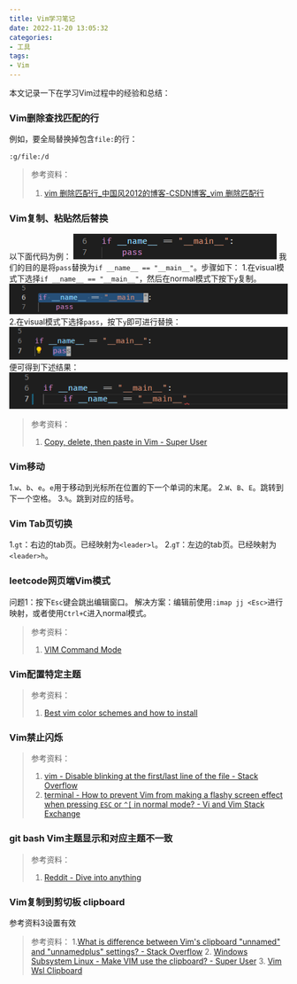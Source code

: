 ```yaml
---
title: Vim学习笔记
date: 2022-11-20 13:05:32
categories:
- 工具
tags:
- Vim
---
```

本文记录一下在学习Vim过程中的经验和总结：
<!--more-->

### Vim删除查找匹配的行
例如，要全局替换掉包含`file:`的行：
```vim
:g/file:/d
```
> 参考资料：
> 1. [vim 删除匹配行_中国风2012的博客-CSDN博客_vim 删除匹配行](https://blog.csdn.net/hanshileiai/article/details/50528505)

### Vim复制、粘贴然后替换
以下面代码为例：
![](https://raw.githubusercontent.com/Tom89757/ImageHost/main/hexo/20230327191509.png)
我们的目的是将`pass`替换为`if __name__ == "__main__"`。步骤如下：
1.在visual模式下选择`if __name__ == "__main__"`，然后在normal模式下按下`y`复制。
![](https://raw.githubusercontent.com/Tom89757/ImageHost/main/hexo/20230327191750.png)
2.在visual模式下选择`pass`，按下`y`即可进行替换：
![](https://raw.githubusercontent.com/Tom89757/ImageHost/main/hexo/20230327191812.png)
便可得到下述结果：
![](https://raw.githubusercontent.com/Tom89757/ImageHost/main/hexo/20230327191848.png)
> 参考资料：
> 1. [Copy, delete, then paste in Vim - Super User](https://superuser.com/questions/371160/copy-delete-then-paste-in-vim)


### Vim移动
1.`w`、`b`、`e`。`e`用于移动到光标所在位置的下一个单词的末尾。
2.`W`、`B`、`E`。跳转到下一个空格。
3.`%`。跳到对应的括号。

### Vim Tab页切换
1.`gt`：右边的tab页。已经映射为`<leader>l`。
2.`gT`：左边的tab页。已经映射为`<leader>h`。

### leetcode网页端Vim模式
问题1：按下`Esc`键会跳出编辑窗口。
解决方案：编辑前使用`:imap jj <Esc>`进行映射，或者使用`Ctrl+C`进入normal模式。
> 参考资料：
> 1. [VIM Command Mode](https://leetcode.com/discuss/general-discussion/446981/vim-command-mode)

### Vim配置特定主题

> 参考资料：
> 1. [Best vim color schemes and how to install](https://linuxhint.com/best_vim_color_schemes/)


### Vim禁止闪烁

> 参考资料：
> 1. [vim - Disable blinking at the first/last line of the file - Stack Overflow](https://stackoverflow.com/questions/5933568/disable-blinking-at-the-first-last-line-of-the-file)
> 2. [terminal - How to prevent Vim from making a flashy screen effect when pressing `ESC` or `^[` in normal mode? - Vi and Vim Stack Exchange](https://vi.stackexchange.com/questions/22547/how-to-prevent-vim-from-making-a-flashy-screen-effect-when-pressing-esc-or)


### git bash Vim主题显示和对应主题不一致

> 参考资料：
> 1. [Reddit - Dive into anything](https://www.reddit.com/r/vim/comments/ebylxb/vim_from_git_bash_showing_weird_colorscheme/)

### Vim复制到剪切板 clipboard
参考资料3设置有效
> 参考资料：
> 1.[What is difference between Vim's clipboard "unnamed" and "unnamedplus" settings? - Stack Overflow](https://stackoverflow.com/questions/30691466/what-is-difference-between-vims-clipboard-unnamed-and-unnamedplus-settings) 
> 2.  [Windows Subsystem Linux - Make VIM use the clipboard? - Super User](https://superuser.com/questions/1291425/windows-subsystem-linux-make-vim-use-the-clipboard)
> 3. [Vim Wsl Clipboard](https://waylonwalker.com/vim-wsl-clipboard/)